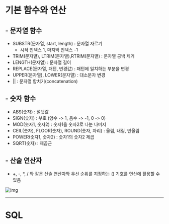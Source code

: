 # 기본 함수와 연산 

## - 문자열 함수

- SUBSTR(문자열, start, length) : 문자열 자르기
  - 시작 인덱스 1, 마지막 인덱스 -1
- TRIM(문자열), LTRIM(문자열),RTRIM(문자열) : 문자열 공백 제거
- LENGTH(문자열) : 문자열 길이
- REPLACE(문자열, 패턴, 변경값) : 패턴에 일치하는 부분을 변경
- UPPER(문자열), LOWER(문자열) : 대소문자 변경
- || : 문자열 합치기(concatenation)



## - 숫자 함수

- ABS(숫자) : 절댓값
- SIGN(숫자) : 부호 (양수 -> 1, 음수 -> -1, 0 -> 0)
- MOD(숫자1, 숫자2) : 숫자1을 숫자2로 나눈 나머지
- CEIL(숫자), FLOOR(숫자), ROUND(숫자, 자리) : 올림, 내림, 반올림
- POWER(숫자1, 숫자2) : 숫자1의 숫자2 제곱
- SQRT(숫자) : 제곱근



## - 산술 연산자

- +, -, *, / 와 같은 산술 연산자와 우선 순위를 지정하는 () 기호를 연산에 활용할 수 있음

![img](https://blog.kakaocdn.net/dn/cIZVyj/btr7gj01NG7/hpjWX5iFmgA1rscn6bkNwK/img.png)







---

# SQL